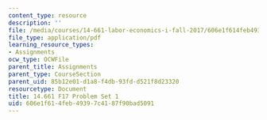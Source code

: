 ```yaml
---
content_type: resource
description: ''
file: /media/courses/14-661-labor-economics-i-fall-2017/606e1f614feb49397c4187f90bad5091_MIT14_661F17_pset1.pdf
file_type: application/pdf
learning_resource_types:
- Assignments
ocw_type: OCWFile
parent_title: Assignments
parent_type: CourseSection
parent_uid: 85b12e01-d1a8-f4db-93fd-d521f8d23320
resourcetype: Document
title: 14.661 F17 Problem Set 1
uid: 606e1f61-4feb-4939-7c41-87f90bad5091
---
```

